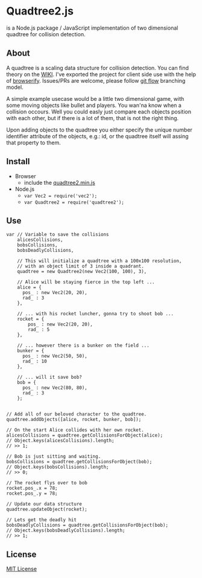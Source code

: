 # Quadtree2.js
is a Node.js package / JavaScript implementation of two dimensional quadtree for collision detection.

## About
A quadtree is a scaling data structure for collision detection. You can find theory on the [WIKI][wiki]. I've exported the project for client side use with the help of [browserify][browserify]. Issues/PRs are welcome, please follow [git flow][gitflow] branching model.

A simple example usecase would be a little two dimensional game, with some moving objects like bullet and players. You wan'na know when a collision occours. Well you could easly just compare each objects position with each other, but if there is a lot of them, that is not the right thing.

Upon adding objects to the quadtree you either specify the unique number identifier attribute of the objects, e.g.: id, or the quadtree itself will assing that property to them.

## Install
- Browser
  - include the [quadtree2.min.js][minified]
- Node.js
  - `var Vec2 = require('vec2');`
  - `var Quadtree2 = require('quadtree2');`

## Use

    var // Variable to save the collisions
        alicesCollisions,
        bobsCollisions,
        bobsDeadlyCollisions,

        // This will initialize a quadtree with a 100x100 resolution,
        // with an object limit of 3 inside a quadrant.
        quadtree = new Quadtree2(new Vec2(100, 100), 3),

        // Alice will be staying fierce in the top left ...
        alice = {
          pos_ : new Vec2(20, 20),
          rad_ : 3
        },

        // ... with his rocket luncher, gonna try to shoot bob ...
        rocket = {
            pos_ : new Vec2(20, 20),
            rad_ : 5
        },

        // ... however there is a bunker on the field ...
        bunker = {
          pos_ : new Vec2(50, 50),
          rad_ : 10
        },

        // ... will it save bob?
        bob = {
          pos_ : new Vec2(80, 80),
          rad_ : 3
        };


    // Add all of our beloved character to the quadtree.
    quadtree.addObjects([alice, rocket, bunker, bob]);

    // On the start Alice collides with her own rocket.
    alicesCollisions = quadtree.getCollisionsForObject(alice);
    // Object.keys(alicesCollisions).length;
    // >> 1;

    // Bob is just sitting and waiting.
    bobsCollisions = quadtree.getCollisionsForObject(bob);
    // Object.keys(bobsCollisions).length;
    // >> 0;

    // The rocket flys over to bob
    rocket.pos_.x = 78;
    rocket.pos_.y = 78;

    // Update our data structure
    quadtree.updateObject(rocket);
    
    // Lets get the deadly hit
    bobsDeadlyCollisions = quadtree.getCollisionsForObject(bob);
    // Object.keys(bobsDeadlyCollisions).length;
    // >> 1;

## License
[MIT License][git-LICENSE]

  [git-LICENSE]: LICENSE
  [browser-test]: test/browser/index.html
  [minified]: quadtree2.min.js
  [wiki]: http://en.wikipedia.org/wiki/Quadtree
  [browserify]: http://browserify.org/
  [gitflow]: https://github.com/nvie/gitflow
